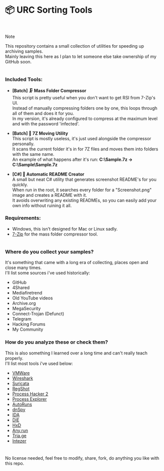 <h1>📦 URC Sorting Tools</h1><br> 

<!-- Hey everyone, thanks for being part of the journey. When I first got this account from a friend, he didn't really think it'd get anywhere.  -->
<!-- I just wanted to see a genuine archive of RAT samples on the net for researchers, most collections I had seen had been were not very good.  -->
<!-- They purposefully backdoored RATs with their own payloads, their releases had been infected with a file-infector like Neshta, etc.          -->
<!--                                                                                                                                             -->
<!-- They never even included multiple versions or any historical versioning, so I decided to make this repository as complete as possible.      -->
<!-- Just so it could provide researchers or analysts with insight into how malware evolved over time, or even for nostalgia, NetBus, etc.       -->
<!--                                                                                                                                             -->
<!-- It was all a lot of fun and a big journey. But I think i've gotten bored of maintaining this all, soon someone I trust will take over.      -->
<!-- Anyways, peace out all of you. You've all made my life worthwile to live. ✌️                                            - The C.R.Y himself -->

> [!NOTE]  
> This repository contains a small collection of utilities for speeding up archiving samples.  
> Mainly leaving this here as I plan to let someone else take ownership of my GitHub soon.  

<h1></h1>

### Included Tools:
- **[Batch] 🗜️ Mass Folder Compressor**  
  This script is pretty useful when you don't want to get RSI from 7-Zip's UI.  
  Instead of manually compressing folders one by one, this loops through all of them and does it for you.  
  In my version, it's already configured to compress at the maximum level and with the password 'infected'.  
  
- **[Batch] 📁 7Z Moving Utility**  
  This script is mostly useless, it's just used alongside the compressor personally.  
  It scans the current folder it's in for 7Z files and moves them into folders with the same name.  
  An example of what happens after it's run: **C:\Sample.7z → C:\Sample\Sample.7z**  
  
- **[C#] 📜 Automatic README Creator**  
  A small but neat C# utility that generates screenshot README's for you quickly.  
  When run in the root, it searches every folder for a "Screenshot.png" image and creates a README with it.  
  It avoids overwriting any existing READMEs, so you can easily add your own info without ruining it all.  

### Requirements:
- Windows, this isn't designed for Mac or Linux sadly.  
- [7-Zip](https://www.7-zip.org/download.html) for the mass folder compressor tool.  

<h1></h1>

### Where do you collect your samples?
  It's something that came with a long era of collecting, places open and close many times.  
  I'll list some sources i've used historically:  
  - GitHub
  - 4Shared
  - Mediafiretrend
  - Old YouTube videos
  - Archive.org
  - MegaSecurity
  - Connect-Trojan (Defunct)
  - Telegram
  - Hacking Forums
  - My Community

### How do you analyze these or check them?  
  This is also something I learned over a long time and can't really teach properly.  
  I'll list most tools i've used below:  
  - [VMWare](https://www.vmware.com/)
  - [Wireshark](https://www.wireshark.org/)
  - [Suricata](https://suricata.io/)
  - [RegShot](https://github.com/Seabreg/Regshot)
  - [Process Hacker 2](https://sourceforge.net/projects/processhacker/)
  - [Process Explorer](https://learn.microsoft.com/en-us/sysinternals/downloads/process-explorer)
  - [AutoRuns](https://learn.microsoft.com/en-us/sysinternals/downloads/autoruns)
  - [dnSpy](https://github.com/dnSpyEx/dnSpy)
  - [IDA](https://hex-rays.com/ida-pro)
  - [DIE](https://github.com/horsicq/Detect-It-Easy)
  - [HxD](https://mh-nexus.de/en/hxd/)
  - [Any.run](https://any.run/)
  - [Tria.ge](https://tria.ge/)
  - [Intezer](https://intezer.com/)

<h1></h1>

No license needed, feel free to modify, share, fork, do anything you like with this repo.
